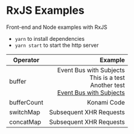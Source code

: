 # RxJS Examples
Front-end and Node examples with RxJS

 - `yarn` to install dependencies
 - `yarn start` to start the http server

| Operator | Example |
| --- |---:|
| buffer | Event Bus with Subjects </br> This is a test </br> Another test </br> [Event Bus with Subjects](/examples/http/event-bus-with-subjects.html)|
| bufferCount | Konami Code |
| switchMap | Subsequent XHR Requests |
| concatMap | Subsequent XHR Requests |